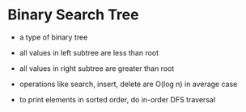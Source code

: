 # Binary Search Tree

- a type of binary tree
- all values in left subtree are less than root
- all values in right subtree are greater than root

- operations like search, insert, delete are O(log n) in average case

- to print elements in sorted order, do in-order DFS traversal
